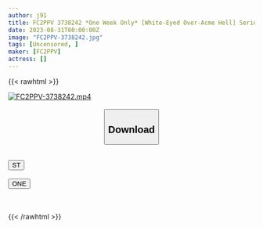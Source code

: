 ```yaml
---
author: j91
title: FC2PPV 3738242 *One Week Only* [White-Eyed Over-Acme Hell] Serious Lesbian Compliant M Cat 26 Years Old. Tachi Has Raw Sex With A Man For The First Time As Instructed ♡ Perverted Creampie Sex That Goes So Crazy!! [The Worst And Worst Loss Of Prenatal Care] [cen]
date: 2023-08-31T00:00:00Z
image: "FC2PPV-3738242.jpg"
tags: [Uncensored, ]
maker: [FC2PPV]
actress: []
---
```



{{< rawhtml >}}

<div class="video" data-videoid="7kBZ8Zj0qjiAkRW">
    <a href="javascript:;">
        <img src="https://my.j91.asia/posts/FC2PPV-3738242/FC2PPV-3738242.jpg" width="WIDTH" height="HEIGHT" alt="FC2PPV-3738242.mp4" loading="lazy">
    </a>
</div>

<script type="text/javascript" src="https://j91.asia/asset/on-demand-st.js"></script>

<br>
  <link rel="stylesheet" href="https://j91.asia/asset/bs5.css">
  
  <center>
  <button class="btn btn-primary" type="button" data-bs-toggle="collapse" data-bs-target=".multi-collapse" aria-expanded="false" aria-controls="multiCollapseExample1 multiCollapseExample2"><h2>Download</h2></button></center>
</p>
<div class="row">
  <div class="col">
    <div class="collapse multi-collapse" id="multiCollapseExample1">
      <div class="card card-body">
	      	      <br>
<div class="buttons">  
<a href="https://streamtape.to/v/7kBZ8Zj0qjiAkRW"><button class="btn-hover color-3"><i class="fa fa-download"></i> ST</button></a></div>
    </div>
  </div>
</div>
  <div class="col">
    <div class="collapse multi-collapse" id="multiCollapseExample2">
      <div class="card card-body">
	      <br>
<div class="buttons">
    <a href="https://oneupload.to/iju2cexu5226"><button class="btn-hover color-9"><i class="fa fa-download"></i> ONE</button></a></div>
<br><br>
      </div>
    </div>
  </div>
</div>

{{< /rawhtml >}}